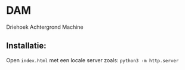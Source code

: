 # DAM

Driehoek Achtergrond Machine

## Installatie:

Open `index.html` met een locale server zoals: `python3 -m http.server`

